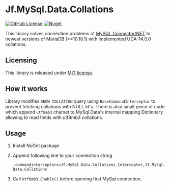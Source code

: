 ﻿# Jf.MySql.Data.Collations

[![GitHub License](https://img.shields.io/github/license/jeffraska/Jf.MySql.Data.Collations)](LICENSE.txt)
[![Nuget](https://img.shields.io/nuget/v/Jf.MySql.Data.Collations)](https://nuget.org/packages/Jf.MySql.Data.Collations)


This library solves connection problems of [MySQL Connector/NET](https://github.com/mysql/mysql-connector-net) to newest versions of MariaDB (>=10.10.1) with implemented UCA-14.0.0 collations.

## Licensing

This library is released under [MIT license](LICENSE.txt).

## How it works

Library modifies `SHOW COLLATION` query using `BaseCommandInterceptor` to prevent fetching collations with NULL Id's.
There is also small piece of code which append `utf8mb3` charset to MySql.Data's internal mapping Dictionary allowing
to read fields with utf8mb3 collations.

## Usage

1. Install NuGet package
2. Append following line to your connection string

    `;commandinterceptors=Jf.MySql.Data.Collations.Interceptor,Jf.MySql.Data.Collations`
3. Call `Utf8mb3.Enable()` before opening first MySql connection.
